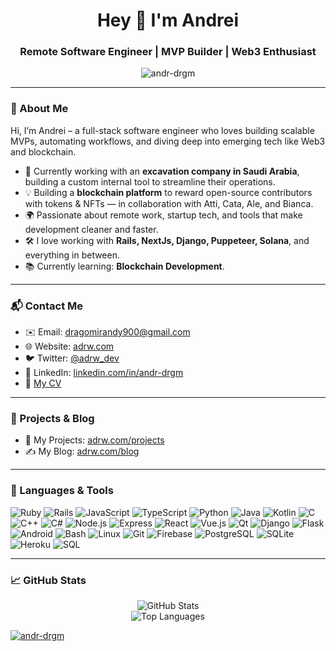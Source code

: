 <h1 align="center">Hey 👋 I'm Andrei</h1>
<h3 align="center">Remote Software Engineer | MVP Builder | Web3 Enthusiast</h3>

<p align="center">
  <img src="https://komarev.com/ghpvc/?username=andr-drgm&label=Profile%20views&color=0e75b6&style=flat" alt="andr-drgm" />
</p>

---

### 🚀 About Me

Hi, I’m Andrei – a full-stack software engineer who loves building scalable MVPs, automating workflows, and diving deep into emerging tech like Web3 and blockchain.

- 🧱 Currently working with an **excavation company in Saudi Arabia**, building a custom internal tool to streamline their operations.
- 💡 Building a **blockchain platform** to reward open-source contributors with tokens & NFTs — in collaboration with Atti, Cata, Ale, and Bianca.
- 🌍 Passionate about remote work, startup tech, and tools that make development cleaner and faster.
- 🛠 I love working with **Rails, NextJs, Django, Puppeteer, Solana**, and everything in between.
- 📚 Currently learning: **Blockchain Development**.

---

### 📬 Contact Me

- ✉️ Email: dragomirandy900@gmail.com  
- 🌐 Website: [adrw.com](https://adrw.com)  
- 🐦 Twitter: [@adrw_dev](https://twitter.com/adrw_dev)
- 💼 LinkedIn: [linkedin.com/in/andr-drgm](https://linkedin.com/in/andr-drgm)  
- 📄 [My CV](https://docs.google.com/document/d/10z8Na7ruuXu8DTpoSTYZxy_z3j2aVg5cqm1tgUfjRIU/edit?usp=sharing)

---

### 💼 Projects & Blog

- 🔧 My Projects: [adrw.com/projects](https://adrw.com/projects)  
- ✍️ My Blog: [adrw.com/blog](https://adrw.com/blog)

---

### 🧰 Languages & Tools

![Ruby](https://img.shields.io/badge/-Ruby-red?style=flat-square&logo=ruby&logoColor=white)
![Rails](https://img.shields.io/badge/-Rails-CC0000?style=flat-square&logo=rubyonrails&logoColor=white)
![JavaScript](https://img.shields.io/badge/-JavaScript-F7DF1E?style=flat-square&logo=javascript&logoColor=black)
![TypeScript](https://img.shields.io/badge/-TypeScript-3178C6?style=flat-square&logo=typescript&logoColor=white)
![Python](https://img.shields.io/badge/-Python-3776AB?style=flat-square&logo=python&logoColor=white)
![Java](https://img.shields.io/badge/-Java-007396?style=flat-square&logo=java&logoColor=white)
![Kotlin](https://img.shields.io/badge/-Kotlin-0095D5?style=flat-square&logo=kotlin&logoColor=white)
![C](https://img.shields.io/badge/-C-00599C?style=flat-square&logo=c&logoColor=white)
![C++](https://img.shields.io/badge/-C++-00599C?style=flat-square&logo=c%2B%2B&logoColor=white)
![C#](https://img.shields.io/badge/-CSharp-239120?style=flat-square&logo=c-sharp&logoColor=white)
![Node.js](https://img.shields.io/badge/-Node.js-339933?style=flat-square&logo=node.js&logoColor=white)
![Express](https://img.shields.io/badge/-Express-000000?style=flat-square&logo=express&logoColor=white)
![React](https://img.shields.io/badge/-React-61DAFB?style=flat-square&logo=react&logoColor=white)
![Vue.js](https://img.shields.io/badge/-Vue.js-4FC08D?style=flat-square&logo=vue.js&logoColor=white)
![Qt](https://img.shields.io/badge/-Qt-41CD52?style=flat-square&logo=qt&logoColor=white)
![Django](https://img.shields.io/badge/-Django-092E20?style=flat-square&logo=django&logoColor=white)
![Flask](https://img.shields.io/badge/-Flask-000000?style=flat-square&logo=flask&logoColor=white)
![Android](https://img.shields.io/badge/-Android-3DDC84?style=flat-square&logo=android&logoColor=white)
![Bash](https://img.shields.io/badge/-Bash-4EAA25?style=flat-square&logo=gnubash&logoColor=white)
![Linux](https://img.shields.io/badge/-Linux-FCC624?style=flat-square&logo=linux&logoColor=black)
![Git](https://img.shields.io/badge/-Git-F05032?style=flat-square&logo=git&logoColor=white)
![Firebase](https://img.shields.io/badge/-Firebase-FFCA28?style=flat-square&logo=firebase&logoColor=black)
![PostgreSQL](https://img.shields.io/badge/-PostgreSQL-336791?style=flat-square&logo=postgresql&logoColor=white)
![SQLite](https://img.shields.io/badge/-SQLite-003B57?style=flat-square&logo=sqlite&logoColor=white)
![Heroku](https://img.shields.io/badge/-Heroku-430098?style=flat-square&logo=heroku&logoColor=white)
![SQL](https://img.shields.io/badge/-SQL-4479A1?style=flat-square&logo=Microsoft%20SQL%20Server&logoColor=white)

---

### 📈 GitHub Stats

<p align="center">
  <img src="https://github-readme-stats.vercel.app/api?username=andr-drgm&show_icons=true&theme=radical" alt="GitHub Stats" />
  <br/>
  <img src="https://github-readme-stats.vercel.app/api/top-langs?username=andr-drgm&layout=compact&theme=radical" alt="Top Languages" />
</p>
<p align="left"> <a href="https://github.com/ryo-ma/github-profile-trophy"><img src="https://github-profile-trophy.vercel.app/?username=andr-drgm" alt="andr-drgm" /></a> </p>
